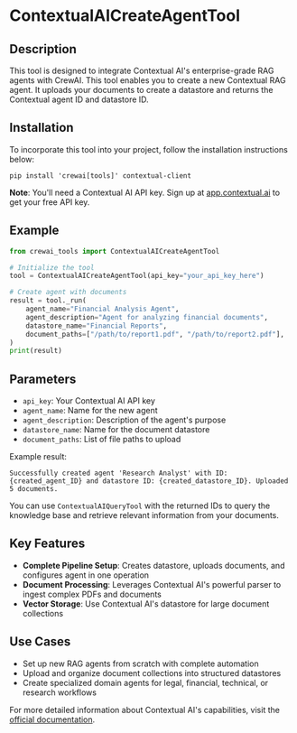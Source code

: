 # ContextualAICreateAgentTool

## Description
This tool is designed to integrate Contextual AI's enterprise-grade RAG agents with CrewAI. This tool enables you to create a new Contextual RAG agent. It uploads your documents to create a datastore and returns the Contextual agent ID and datastore ID.

## Installation
To incorporate this tool into your project, follow the installation instructions below:

```
pip install 'crewai[tools]' contextual-client
```

**Note**: You'll need a Contextual AI API key. Sign up at [app.contextual.ai](https://app.contextual.ai) to get your free API key.

## Example

```python
from crewai_tools import ContextualAICreateAgentTool

# Initialize the tool
tool = ContextualAICreateAgentTool(api_key="your_api_key_here")

# Create agent with documents
result = tool._run(
    agent_name="Financial Analysis Agent",
    agent_description="Agent for analyzing financial documents",
    datastore_name="Financial Reports",
    document_paths=["/path/to/report1.pdf", "/path/to/report2.pdf"],
)
print(result)
```

## Parameters
- `api_key`: Your Contextual AI API key
- `agent_name`: Name for the new agent
- `agent_description`: Description of the agent's purpose
- `datastore_name`: Name for the document datastore
- `document_paths`: List of file paths to upload

Example result: 

```
Successfully created agent 'Research Analyst' with ID: {created_agent_ID} and datastore ID: {created_datastore_ID}. Uploaded 5 documents.
```

You can use `ContextualAIQueryTool` with the returned IDs to query the knowledge base and retrieve relevant information from your documents.

## Key Features
- **Complete Pipeline Setup**: Creates datastore, uploads documents, and configures agent in one operation
- **Document Processing**: Leverages Contextual AI's powerful parser to ingest complex PDFs and documents
- **Vector Storage**: Use Contextual AI's datastore for large document collections

## Use Cases
- Set up new RAG agents from scratch with complete automation
- Upload and organize document collections into structured datastores
- Create specialized domain agents for legal, financial, technical, or research workflows

For more detailed information about Contextual AI's capabilities, visit the [official documentation](https://docs.contextual.ai).